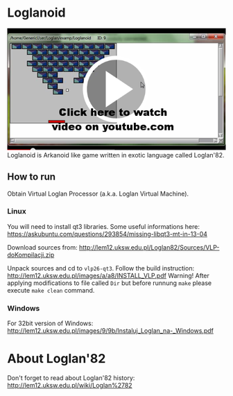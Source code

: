 # Loglanoid
[![ScreenShot](https://raw.githubusercontent.com/kamil-cc/Loglanoid/master/screen.png)](https://youtu.be/15ovF4xqP_M)  
Loglanoid is Arkanoid like game written in exotic language called Loglan'82.

## How to run
Obtain Virtual Loglan Processor (a.k.a. Loglan Virtual Machine).

### Linux
You will need to install qt3 libraries. Some useful informations here: https://askubuntu.com/questions/293854/missing-libqt3-mt-in-13-04

Download sources from: http://lem12.uksw.edu.pl/Loglan82/Sources/VLP-doKompilacji.zip

Unpack sources and cd to `vlp26-qt3`. 
Follow the build instruction: http://lem12.uksw.edu.pl/images/a/a8/INSTALL_VLP.pdf
Warning! After applying modifications to file called `Dir` but before runnung `make` please execute `make clean` command.

### Windows

For 32bit version of Windows: http://lem12.uksw.edu.pl/images/9/9b/Instaluj_Loglan_na-_Windows.pdf

# About Loglan'82
Don't forget to read about Loglan'82 history: http://lem12.uksw.edu.pl/wiki/Loglan%2782  
